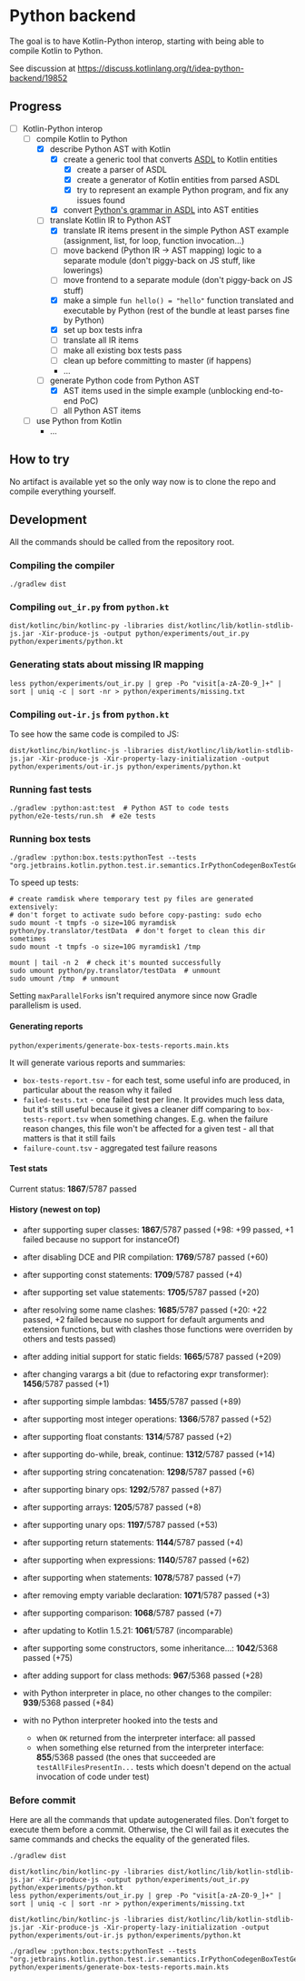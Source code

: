 # Python backend

The goal is to have Kotlin-Python interop, starting with being able to compile Kotlin to Python.

See discussion at https://discuss.kotlinlang.org/t/idea-python-backend/19852

## Progress

- [ ] Kotlin-Python interop
  - [ ] compile Kotlin to Python
    - [x] describe Python AST with Kotlin
      - [x] create a generic tool that converts [ASDL](https://www.usenix.org/legacy/publications/library/proceedings/dsl97/full_papers/wang/wang.pdf) to Kotlin entities
        - [x] create a parser of ASDL
        - [x] create a generator of Kotlin entities from parsed ASDL
        - [x] try to represent an example Python program, and fix any issues found
      - [x] convert [Python's grammar in ASDL](https://github.com/python/cpython/blob/master/Parser/Python.asdl) into AST entities
    - [ ] translate Kotlin IR to Python AST
      - [x] translate IR items present in the simple Python AST example (assignment, list, for loop, function invocation...)
      - [ ] move backend (Python IR -> AST mapping) logic to a separate module (don't piggy-back on JS stuff, like lowerings)
      - [ ] move frontend to a separate module (don't piggy-back on JS stuff)
      - [x] make a simple `fun hello() = "hello"` function translated and executable by Python (rest of the bundle at least parses fine by Python)
      - [x] set up box tests infra
      - [ ] translate all IR items
      - [ ] make all existing box tests pass
      - [ ] clean up before committing to master (if happens)
      - ...
    - [ ] generate Python code from Python AST
      - [x] AST items used in the simple example (unblocking end-to-end PoC)
      - [ ] all Python AST items
  - [ ] use Python from Kotlin
    - ...

## How to try

No artifact is available yet so the only way now is to clone the repo and compile everything yourself.

## Development

All the commands should be called from the repository root.

### Compiling the compiler

```shell script
./gradlew dist
```

### Compiling `out_ir.py` from `python.kt`

```shell script
dist/kotlinc/bin/kotlinc-py -libraries dist/kotlinc/lib/kotlin-stdlib-js.jar -Xir-produce-js -output python/experiments/out_ir.py python/experiments/python.kt
```

### Generating stats about missing IR mapping

```shell script
less python/experiments/out_ir.py | grep -Po "visit[a-zA-Z0-9_]+" | sort | uniq -c | sort -nr > python/experiments/missing.txt
```

### Compiling `out-ir.js` from `python.kt`

To see how the same code is compiled to JS:

```shell script
dist/kotlinc/bin/kotlinc-js -libraries dist/kotlinc/lib/kotlin-stdlib-js.jar -Xir-produce-js -Xir-property-lazy-initialization -output python/experiments/out-ir.js python/experiments/python.kt
```

### Running fast tests

```shell script
./gradlew :python:ast:test  # Python AST to code tests
python/e2e-tests/run.sh  # e2e tests
```

### Running box tests

```shell script
./gradlew :python:box.tests:pythonTest --tests "org.jetbrains.kotlin.python.test.ir.semantics.IrPythonCodegenBoxTestGenerated"
```

To speed up tests:

```shell script
# create ramdisk where temporary test py files are generated extensively:
# don't forget to activate sudo before copy-pasting: sudo echo
sudo mount -t tmpfs -o size=10G myramdisk python/py.translator/testData  # don't forget to clean this dir sometimes
sudo mount -t tmpfs -o size=10G myramdisk1 /tmp

mount | tail -n 2  # check it's mounted successfully
sudo umount python/py.translator/testData  # unmount
sudo umount /tmp  # unmount
```

Setting `maxParallelForks` isn't required anymore since now Gradle parallelism is used.

#### Generating reports

```shell script
python/experiments/generate-box-tests-reports.main.kts
```

It will generate various reports and summaries:
* `box-tests-report.tsv` - for each test, some useful info are produced, in particular about the reason why it failed
* `failed-tests.txt` - one failed test per line. It provides much less data, but it's still useful because it gives
   a cleaner diff comparing to `box-tests-report.tsv` when something changes. E.g. when the failure reason changes,
   this file won't be affected for a given test - all that matters is that it still fails
* `failure-count.tsv` - aggregated test failure reasons

#### Test stats

Current status: **1867**/5787 passed

#### History (newest on top)

* after supporting super classes: **1867**/5787 passed (+98: +99 passed, +1 failed because no support for instanceOf)

* after disabling DCE and PIR compilation: **1769**/5787 passed (+60)

* after supporting const statements: **1709**/5787 passed (+4)

* after supporting set value statements: **1705**/5787 passed (+20)

* after resolving some name clashes: **1685**/5787 passed (+20: +22 passed, +2 failed because no support for default arguments and extension functions, but with clashes those functions were overriden by others and tests passed)

* after adding initial support for static fields: **1665**/5787 passed (+209)

* after changing varargs a bit (due to refactoring expr transformer): **1456**/5787 passed (+1)

* after supporting simple lambdas: **1455**/5787 passed (+89)

* after supporting most integer operations: **1366**/5787 passed (+52)
  
* after supporting float constants: **1314**/5787 passed (+2)

* after supporting do-while, break, continue: **1312**/5787 passed (+14)

* after supporting string concatenation: **1298**/5787 passed (+6)

* after supporting binary ops: **1292**/5787 passed (+87)

* after supporting arrays: **1205**/5787 passed (+8)

* after supporting unary ops: **1197**/5787 passed (+53)

* after supporting return statements: **1144**/5787 passed (+4)

* after supporting when expressions: **1140**/5787 passed (+62)

* after supporting when statements: **1078**/5787 passed (+7)

* after removing empty variable declaration: **1071**/5787 passed (+3)
  
* after supporting comparison: **1068**/5787 passed (+7)

* after updating to Kotlin 1.5.21: **1061**/5787 (incomparable)

* after supporting some constructors, some inheritance...: **1042**/5368 passed (+75)

* after adding support for class methods: **967**/5368 passed (+28)

* with Python interpreter in place, no other changes to the compiler: **939**/5368 passed (+84)

* with no Python interpreter hooked into the tests and
  * when `OK` returned from the interpreter interface: all passed
  * when something else returned from the interpreter interface: **855**/5368 passed
    (the ones that succeeded are `testAllFilesPresentIn...` tests which doesn't depend on the actual invocation of code under test)

### Before commit

Here are all the commands that update autogenerated files. Don't forget to execute them before a commit. Otherwise, the CI will fail as it executes the same commands and checks the equality of the generated files.

```shell script
./gradlew dist

dist/kotlinc/bin/kotlinc-py -libraries dist/kotlinc/lib/kotlin-stdlib-js.jar -Xir-produce-js -output python/experiments/out_ir.py python/experiments/python.kt
less python/experiments/out_ir.py | grep -Po "visit[a-zA-Z0-9_]+" | sort | uniq -c | sort -nr > python/experiments/missing.txt

dist/kotlinc/bin/kotlinc-js -libraries dist/kotlinc/lib/kotlin-stdlib-js.jar -Xir-produce-js -Xir-property-lazy-initialization -output python/experiments/out-ir.js python/experiments/python.kt

./gradlew :python:box.tests:pythonTest --tests "org.jetbrains.kotlin.python.test.ir.semantics.IrPythonCodegenBoxTestGenerated"
python/experiments/generate-box-tests-reports.main.kts
```
